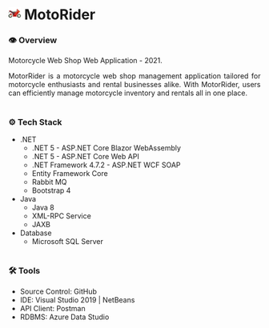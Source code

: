 # <img src="motorider.png" width="25"/> MotoRider

### **👁️ Overview**
Motorcycle Web Shop Web Application - 2021.

<p align="justify">
  MotorRider is a motorcycle web shop management application tailored for motorcycle  enthusiasts and rental businesses alike. With MotorRider, users can efficiently manage motorcycle inventory and rentals all in one place.
</p>

#

### **⚙️ Tech Stack**
- .NET
  - .NET 5 - ASP.NET Core Blazor WebAssembly
  - .NET 5 - ASP.NET Core Web API
  - .NET Framework 4.7.2 - ASP.NET WCF SOAP
  - Entity Framework Core
  - Rabbit MQ
  - Bootstrap 4
- Java
  - Java 8
  - XML-RPC Service
  - JAXB
- Database
  - Microsoft SQL Server

#

### **🛠️ Tools**
- Source Control: GitHub
- IDE: Visual Studio 2019 | NetBeans
- API Client: Postman
- RDBMS: Azure Data Studio